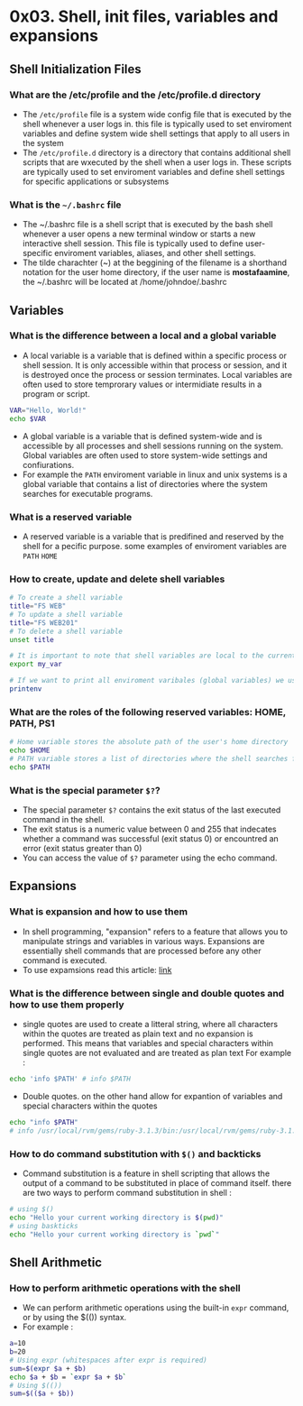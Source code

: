 # 0x03. Shell, init files, variables and expansions

## Shell Initialization Files
### What are the /etc/profile and the /etc/profile.d directory
- The ``/etc/profile`` file is a system wide config file that is executed by the shell whenever a user logs in. this file is typically used to set enviroment variables and define system wide shell settings that apply to all users in the system
- The `/etc/profile.d` directory is a directory that contains additional shell scripts that are wxecuted by the shell when a user logs in. These scripts are typically used to set enviroment variables and define shell settings for specific applications or subsystems
### What is the `~/.bashrc` file
- The ~/.bashrc file is a shell script that is executed by the bash shell whenever a user opens a new terminal window or starts a new interactive shell session. This file is typically used to define user-specific enviroment variables, aliases, and other shell settings.
- The tilde charachter (~) at the beggining of the filename is a shorthand notation for the user home directory, if the user name is **mostafaamine**, the ~/.bashrc will be located at /home/johndoe/.bashrc
## Variables
### What is the difference between a local and a global variable
- A local variable is a variable that is defined within a specific process or shell session. It is only accessible within that process or session, and it is destroyed once the process or session terminates. Local variables are often used to store temprorary values or intermidiate results in a program or script.
```bash
VAR="Hello, World!"
echo $VAR
```
- A global variable is a variable that is defined system-wide and is accessible by all processes and shell sessions running on the system. Global variables are often used to store system-wide settings and confiurations.
- For example the `PATH` enviroment variable in linux and unix systems is a global variable that contains a list of directories where the system searches for executable programs.
### What is a reserved variable
- A reserved variable is a variable that is predifined and reserved by the shell for a pecific purpose. some examples of enviroment variables are `PATH` `HOME`
### How to create, update and delete shell variables
```bash
# To create a shell variable
title="FS WEB"
# To update a shell variable
title="FS WEB201"
# To delete a shell variable 
unset title

# It is important to note that shell variables are local to the current shell session by default. If we want to make it a global variable and an enviroment variable we use export command 
export my_var

# If we want to print all enviroment varibales (global variables) we use the command : 
printenv
```
### What are the roles of the following reserved variables: HOME, PATH, PS1
```bash 
# Home variable stores the absolute path of the user's home directory
echo $HOME
# PATH variable stores a list of directories where the shell searches for executable programs. When a user types a command in the shell, the shell cheks the directories listed in PATH in order to find the coresspending executable program. This variable is critical for running programs and scripts from the command line, as it determines where the system looks for these programs
echo $PATH
```
### What is the special parameter `$?`?
- The special parameter `$?` contains the exit status of the last executed command in the shell.
- The exit status is a numeric value between 0 and 255 that indecates whether a command was successful (exit status 0) or encountred an error (exit status greater than 0)
- You can access the value of `$?` parameter using the echo command. 
## Expansions
### What is expansion and how to use them
- In shell programming, "expansion" refers to a feature that allows you to manipulate strings and variables in various ways. Expansions are essentially shell commands that are processed before any other command is executed.
- To use expamsions read this article: [link](http://linuxcommand.org/lc3_lts0080.php)
### What is the difference between single and double quotes and how to use them properly
- single quotes are used to create a litteral string, where all characters within the quotes are treated as plain text and no expansion is performed. This means that variables and special characters within single quotes are not evaluated and are treated as plan text For example : 
```bash
echo 'info $PATH' # info $PATH
```
- Double quotes. on the other hand allow for expantion of variables and special characters within the quotes
```bash
echo "info $PATH"
# info /usr/local/rvm/gems/ruby-3.1.3/bin:/usr/local/rvm/gems/ruby-3.1.3@global/bin:/usr/local/rvm/rubies/ruby-3.1.3/bin:/vscode/bin/linux-x64/5e805b79fcb6ba4c2d23712967df89a089da575b/bin/remote-cli
```
### How to do command substitution with `$()` and backticks
- Command substitution is a feature in shell scripting that allows the output of a command to be substituted in place of command itself. there are two ways to perform command substitution in shell :
```bash
# using $()
echo "Hello your current working directory is $(pwd)"
# using baskticks
echo "Hello your current working directory is `pwd`"
```
## Shell Arithmetic
### How to perform arithmetic operations with the shell
- We can perform arithmetic operations using the built-in `expr` command, or by using the $(()) syntax.
- For example : 
```bash
a=10
b=20
# Using expr (whitespaces after expr is required)
sum=$(expr $a + $b)
echo $a + $b = `expr $a + $b`
# Using $(())
sum=$(($a + $b))
```

